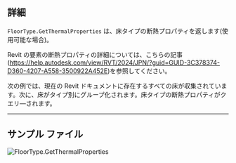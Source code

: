 ## 詳細
`FloorType.GetThermalProperties` は、床タイプの断熱プロパティを返します(使用可能な場合)。

Revit の要素の断熱プロパティの詳細については、こちらの記事(https://help.autodesk.com/view/RVT/2024/JPN/?guid=GUID-3C378374-D360-4207-A558-3500922A452E)を参照してください。

次の例では、現在の Revit ドキュメントに存在するすべての床が収集されています。次に、床がタイプ別にグループ化されます。床タイプの断熱プロパティがクエリ―されます。
___
## サンプル ファイル

![FloorType.GetThermalProperties](./Revit.Elements.FloorType.GetThermalProperties_img.jpg)
